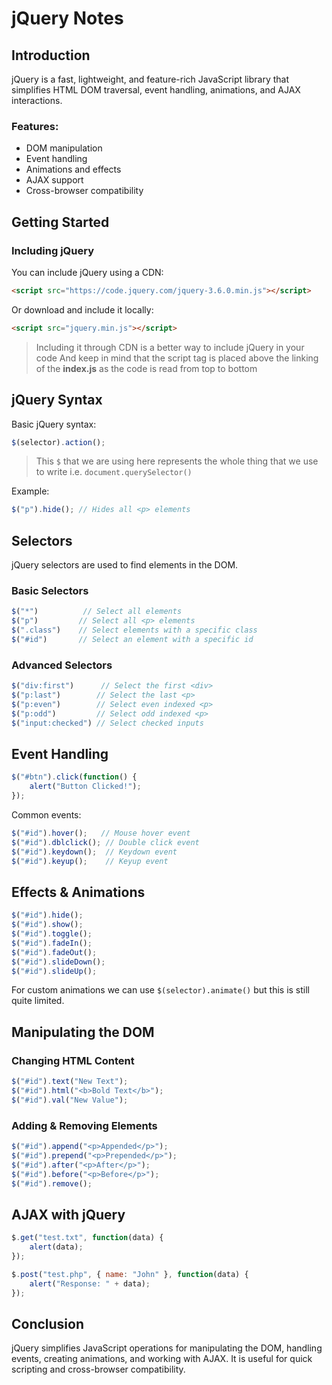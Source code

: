 # jQuery Notes

## Introduction
jQuery is a fast, lightweight, and feature-rich JavaScript library that simplifies HTML DOM traversal, event handling, animations, and AJAX interactions.

### Features:
- DOM manipulation
- Event handling
- Animations and effects
- AJAX support
- Cross-browser compatibility

## Getting Started
### Including jQuery
You can include jQuery using a CDN:
```html
<script src="https://code.jquery.com/jquery-3.6.0.min.js"></script>
```
Or download and include it locally:
```html
<script src="jquery.min.js"></script>
```

> Including it through CDN is a better way to include jQuery in your code 
> And keep in mind that the script tag is placed above the linking of the **index.js** as the code is read from top to bottom

## jQuery Syntax
Basic jQuery syntax:
```javascript
$(selector).action();
```

> This `$` that we are using here represents the whole thing that we use to write i.e. `document.querySelector()`

Example:
```javascript
$("p").hide(); // Hides all <p> elements
```

## Selectors
jQuery selectors are used to find elements in the DOM.

### Basic Selectors
```javascript
$("*")          // Select all elements
$("p")         // Select all <p> elements
$(".class")    // Select elements with a specific class
$("#id")       // Select an element with a specific id
```

### Advanced Selectors
```javascript
$("div:first")      // Select the first <div>
$("p:last")        // Select the last <p>
$("p:even")        // Select even indexed <p>
$("p:odd")         // Select odd indexed <p>
$("input:checked") // Select checked inputs
```

## Event Handling
```javascript
$("#btn").click(function() {
    alert("Button Clicked!");
});
```
Common events:
```javascript
$("#id").hover();   // Mouse hover event
$("#id").dblclick(); // Double click event
$("#id").keydown();  // Keydown event
$("#id").keyup();    // Keyup event
```

## Effects & Animations
```javascript
$("#id").hide();
$("#id").show();
$("#id").toggle();
$("#id").fadeIn();
$("#id").fadeOut();
$("#id").slideDown();
$("#id").slideUp();
```

For custom animations we can use 
`$(selector).animate()`
but this is still quite limited.

## Manipulating the DOM
### Changing HTML Content
```javascript
$("#id").text("New Text");
$("#id").html("<b>Bold Text</b>");
$("#id").val("New Value");
```

### Adding & Removing Elements
```javascript
$("#id").append("<p>Appended</p>");
$("#id").prepend("<p>Prepended</p>");
$("#id").after("<p>After</p>");
$("#id").before("<p>Before</p>");
$("#id").remove();
```

## AJAX with jQuery
```javascript
$.get("test.txt", function(data) {
    alert(data);
});

$.post("test.php", { name: "John" }, function(data) {
    alert("Response: " + data);
});
```

## Conclusion
jQuery simplifies JavaScript operations for manipulating the DOM, handling events, creating animations, and working with AJAX. It is useful for quick scripting and cross-browser compatibility.
